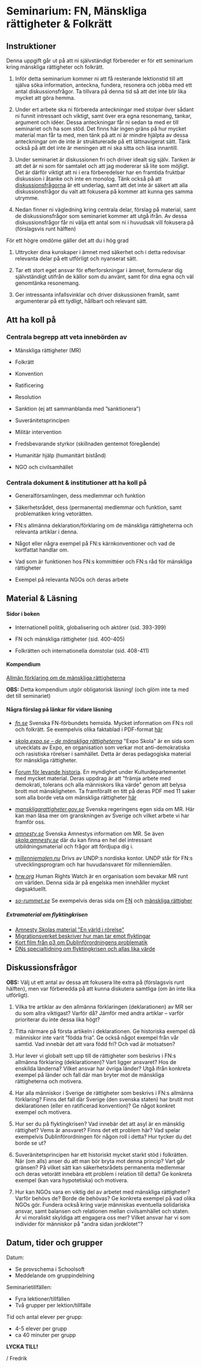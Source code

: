 # Seminarium: FN, Mänskliga rättigheter & Folkrätt

## Instruktioner

Denna uppgift går ut på att ni självständigt förbereder er för ett seminarium kring mänskliga rättigheter och folkrätt.

1. Inför detta seminarium kommer ni att få resterande lektionstid till att själva söka information, anteckna, fundera, resonera och jobba med ett antal diskussionsfrågor. Ta tillvara på denna tid så att det inte blir lika mycket att göra hemma.

2. Under ert arbete ska ni förbereda anteckningar med stolpar över sådant ni funnit intressant och viktigt, samt över era egna resonemang, tankar, argument och idéer. Dessa anteckningar får ni sedan ta med er till seminariet och ha som stöd. Det finns här ingen gräns på hur mycket material man får ta med, men tänk på att ni är mindre hjälpta av dessa anteckningar om de inte är strukturerade på ett lättnavigerat sätt. Tänk också på att det inte är meningen att ni ska sitta och läsa innantill.

3. Under seminariet är diskussionen fri och driver idealt sig själv. Tanken är att det är ni som för samtalet och att jag modererar så lite som möjligt. Det är därför viktigt att ni i era förberedelser har en framtida fruktbar diskussion i åtanke och inte en monolog. Tänk också på att [diskussionsfrågorna](#Diskussionsfrågor) är ett underlag, samt att det inte är säkert att alla diskussionsfrågor du valt att fokusera på kommer att kunna ges samma utrymme.

4. Nedan finner ni vägledning kring centrala delar, förslag på material, samt de diskussionsfrågor som seminariet kommer att utgå ifrån. Av dessa diskussionsfrågor får ni välja ett antal som ni i huvudsak vill fokusera på (förslagsvis runt hälften)


För ett högre omdöme gäller det att du i hög grad

1. Uttrycker dina kunskaper i ämnet med säkerhet och i detta redovisar relevanta delar på ett utförligt och nyanserat sätt.

2. Tar ett stort eget ansvar för efterforskningar i ämnet, formulerar dig självständigt utifrån de källor som du använt, samt för dina egna och väl genomtänka resonemang.

3. Ger intressanta infallsvinklar och driver diskussionen framåt, samt argumenterar på ett tydligt, hållbart och relevant sätt.



## Att ha koll på

### Centrala begrepp att veta innebörden av

- Mänskliga rättigheter (MR)

- Folkrätt

- Konvention

- Ratificering

- Resolution

- Sanktion (ej att sammanblanda med ”sanktionera”)

- Suveränitetsprincipen

- Militär intervention

- Fredsbevarande styrkor (skillnaden gentemot föregående)

- Humanitär hjälp (humanitärt bistånd)

- NGO och civilsamhället

<!--Borttaget: - Krigsförbrytelse  - Brott mot mänskligheten -->


### Centrala dokument & institutioner att ha koll på

- Generalförsamlingen, dess medlemmar och funktion

- Säkerhetsrådet, dess (permanenta) medlemmar och funktion, samt problematiken kring vetorätten.

- FN:s allmänna deklaration/förklaring om de mänskliga rättigheterna och relevanta artiklar i denna.

- Något eller några exempel på FN:s kärnkonventioner och vad de kortfattat handlar om.

- Vad som är funktionen hos FN:s kommittéer och FN:s råd för mänskliga rättigheter

- Exempel på relevanta NGOs och deras arbete

<!--Borttaget: - Något exempel på andra konventioner inom folkrätten (ex. Genèvekonventionerna). -->


## Material & Läsning

#### Sidor i boken

- Internationell politik, globalisering och aktörer (sid. 393-399)

- FN och mänskliga rättigheter (sid. 400-405)

- Folkrätten och internationella domstolar (sid. 408-411)

#### Kompendium

[Allmän förklaring om de mänskliga rättigheterna](../material/resurser/allmanforklaringomdemanskligarattigheterna.pdf)

**OBS:** Detta kompendium utgör obligatorisk läsning! (och glöm inte ta med det till seminariet)



#### Några förslag på länkar för vidare läsning

- [*fn.se*](http://www.fn.se) Svenska FN-förbundets hemsida. Mycket information om FN:s roll och folkrätt. Se exempelvis olika faktablad i PDF-format [här](http://www.fn.se/fn-info/vad-gor-fn/fn-fakta/)

- [*skola.expo.se – de mänskliga rättigheterna*](http://skola.expo.se/de-manskliga-rattigheterna_158.html) "Expo Skola" är en sida som utvecklats av Expo, en organisation som verkar mot anti-demokratiska och rasistiska rörelser i samhället. Detta är deras pedagogiska material för mänskliga rättigheter.

- [Forum för levande historia](http://www.levandehistoria.se/). En myndighet under Kulturdepartementet med mycket material. Deras uppdrag är att "främja arbete med demokrati, tolerans och alla människors lika värde" genom att belysa brott mot mänskligheten. Ta framförallt en titt på deras PDF med 11 saker som alla borde veta om mänskliga rättigheter [här](http://www.levandehistoria.se/sites/default/files/material_file/11-rattigheter-igar-idag-imorgon-fickfolder_0.pdf)

- [*manskligarattigheter.gov.se*](http://www.manskligarattigheter.gov.se) Svenska regeringens egen sida om MR. Här kan man läsa mer om granskningen av Sverige och vilket arbete vi har framför oss.

- [*amnesty.se*](http://www.amnesty.se) Svenska Amnestys information om MR. Se även [*skola.amnesty.se*](http://skola.amnesty.se) där du kan finna en hel del intressant utbildningsmaterial och frågor att fördjupa dig i.

- [*millenniemalen.nu*](http://www.millenniemalen.nu/) Drivs av UNDP:s nordiska kontor. UNDP står för FN:s utvecklingsprogram och har huvudansvaret för millenniemålen.

- [*hrw.org*](http://www.hrw.org) Human Rights Watch är en organisation som bevakar MR runt om världen. Denna sida är på engelska men innehåller mycket dagsaktuellt.

- [*so-rummet.se*](http://so-rummet.se) Se exempelvis deras sida om [FN](http://so-rummet.se/fakta-artiklar/forenta-nationerna-fn) och [mänskliga rättigher](http://www.so-rummet.se/kategorier/samhallskunskap/manskliga-rattigheter)

##### Extramaterial om flyktingkrisen

* [Amnesty Skolas material "En värld i rörelse"](http://skola.amnesty.se/files/files/efv_flykting_vt15.pdf)
* [Migrationsverket beskriver hur man tar emot flyktingar](http://www.migrationsverket.se/Om-Migrationsverket/Den-aktuella-flyktingsituationen/Sa-har-tar-Migrationsverket-emot-flyktingarna-just-nu.html)
* [Kort film från p3 om Dublinförordningens problematik](https://www.youtube.com/watch?v=Rsiy5xWJdZk)
* [DNs specialtidning om flyktingkrisen och allas lika värde](http://www.dn.se/nyheter/sverige/dn-slapper-specialtidning-for-larare-och-elever/)



## Diskussionsfrågor

**OBS:** Välj ut ett antal av dessa att fokusera lite extra på (förslagsvis runt hälften), men var förberedda på att kunna diskutera samtliga (om än inte lika utförligt).

1. Vilka tre artiklar av den allmänna förklaringen (deklarationen) av MR ser du som allra viktigast? Varför då? Jämför med andra artiklar – varför prioriterar du inte dessa lika högt?

2. Titta närmare på första artikeln i deklarationen. Ge historiska exempel då människor inte varit ”födda fria”. Ge också något exempel från vår samtid. Vad innebär det att vara född fri? Och vad är motsatsen?

3. Hur lever vi globalt sett upp till de rättigheter som beskrivs i FN:s allmänna förklaring (deklarationen)? Vart ligger ansvaret? Hos de enskilda länderna? Vilket ansvar har övriga länder? Utgå ifrån konkreta exempel på länder och fall där man bryter mot de mänskliga rättigheterna och motivera.

4. Har alla människor i Sverige de rättigheter som beskrivs i FN:s allmänna förklaring? Finns det fall där Sverige (den svenska staten) har brutit mot deklarationen (eller en ratificerad konvention)? Ge något konkret exempel och motivera.

5. Hur ser du på flyktingkrisen? Vad innebär det att asyl är en mänsklig rättighet? Vems är ansvaret? Finns det ett problem här? Vad spelar exempelvis Dublinförordningen för någon roll i detta? Hur tycker du det borde se ut? 

6. Suveränitetsprincipen har ett historiskt mycket starkt stöd i folkrätten. När (om alls) anser du att man bör bryta mot denna princip? Vart går gränsen? På vilket sätt kan säkerhetsrådets permanenta medlemmar och deras vetorätt innebära ett problem i relation till detta? Ge konkreta exempel (kan vara hypotetiska) och motivera. 

7. Hur kan NGOs vara en viktig del av arbetet med mänskliga rättigheter? Varför behövs de? Borde de behövas? Ge konkreta exempel på vad olika NGOs gör. Fundera också kring varje människas eventuella solidariska ansvar, samt balansen och relationen mellan civilsamhället och staten. Är vi moraliskt skyldiga att engagera oss mer? Vilket ansvar har vi som individer för människor på "andra sidan jordklotet"?

<!--8. Vad innebär det att mänskliga rättigheter är universella? Är mänskliga rättigheter eviga? Hur tänker du? Vad är styrkan med ett sådant tankesätt? Vad kan vara problemet? Men också: har alla människor ett lika värde? Detta är något vi mer eller mindre tar för givet. Men vad menar vi? Vad är själva innebörden och vilken blir effekten? På vilket sätt skulle du argumentera för vikten av detta tankesätt?  -->


 <!--ev. framtida frågor: 
 - Få in diskussionfråga om hur mycket makt de tänker att FN har i realiteten. Möjligen under suveränitetsfrågan eller som en egen. Koppla till vad som händer när man bryter mot MR 
 - Få in fråga om vapenhandel? Sverige hett här jue! - Få in fråga om trafficking?  -->


## Datum, tider och grupper

Datum: 

* Se provschema i Schoolsoft
* Meddelande om gruppindelning

Seminarietillfällen:

* Fyra lektioner/tillfällen
* Två grupper per lektion/tillfälle

Tid och antal elever per grupp:

* 4-5 elever per grupp
* ca 40 minuter per grupp


**LYCKA TILL!**

/ Fredrik
